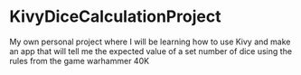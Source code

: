 # KivyDiceCalculationProject
My own personal project where I will be learning how to use Kivy and make an app that will tell me the expected value of a set number of dice using the rules from the game warhammer 40K

